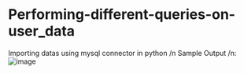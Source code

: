 # Performing-different-queries-on-user_data
Importing datas using mysql connector  in python
/n Sample Output /n:
![image](https://github.com/user-attachments/assets/4e124c15-8db0-4c3a-9ce3-52eb061ca49d)
